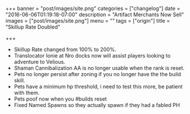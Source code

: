 +++
banner = "post/images/site.png"
categories = ["changelog"]
date = "2016-06-06T01:19:18-07:00"
description = "Artifact Merchants Now Sell"
images = ["post/images/site.png"]
menu = ""
tags = ["origin"]
title = "Skillup Rate Doubled"

+++
* Skillup Rate changed from 100% to 200%.
* Translocator Ionie at Nro docks now will assist players looking to adventure to Velious.
* Shaman Cannibalization AA is no longer usable when the rank is reset.
* Pets no longer persist after zoning if you no longer have the the build skill.
* Pets have a minimum hp threshold, i need to test this more, be patient with them.
* Pets poof now when you #builds reset
* Fixed Named Spawns so they actually spawn if they had a fabled PH
<!--more-->
